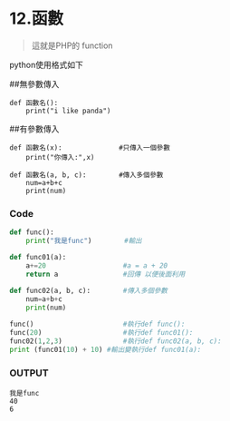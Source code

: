 # 12.函數
> 這就是PHP的 function

python使用格式如下

##無參數傳入
```
def 函數名():
    print("i like panda")
```
##有參數傳入
```
def 函數名(x):              #只傳入一個參數
    print("你傳入:",x)

def 函數名(a, b, c):        #傳入多個參數
    num=a+b+c
    print(num)
```

### Code
```python
def func():
    print("我是func")        #輸出

def func01(a):
    a+=20                   #a = a + 20
    return a                #回傳 以便後面利用
    
def func02(a, b, c):        #傳入多個參數
    num=a+b+c
    print(num)

func()                      #執行def func():
func(20)                    #執行def func01():
func02(1,2,3)               #執行def func02(a, b, c):
print (func01(10) + 10) #輸出變執行def func01(a):
```
### OUTPUT
```
我是func
40
6
```
